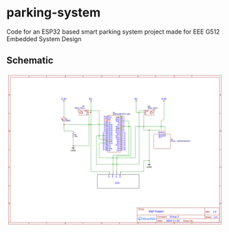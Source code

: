 # parking-system
Code for an ESP32 based smart parking system project made for EEE G512 Embedded System Design

## Schematic
![alt text](https://github.com/priyanshudhariwal/parking-system/blob/main/Project%20Schematic.png?raw=true)

